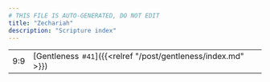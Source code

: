 ```yaml
---
# THIS FILE IS AUTO-GENERATED, DO NOT EDIT
title: "Zechariah"
description: "Scripture index"
---
```


|  |  |
| --- | --- |
| 9:9 | [Gentleness<span style="font-size:smaller; padding-left:0.5em;">#41</span>]({{<relref "/post/gentleness/index.md" >}}) |
